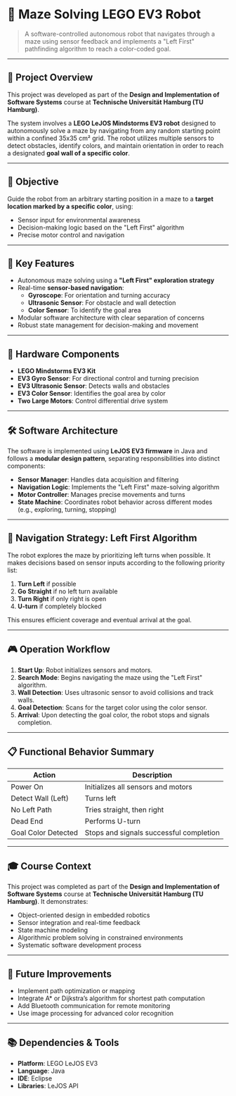 # 🧩 Maze Solving LEGO EV3 Robot

> A software-controlled autonomous robot that navigates through a maze using sensor feedback and implements a "Left First" pathfinding algorithm to reach a color-coded goal.

---

## 📌 Project Overview

This project was developed as part of the **Design and Implementation of Software Systems** course at **Technische Universität Hamburg (TU Hamburg)**.

The system involves a **LEGO LeJOS Mindstorms EV3 robot** designed to autonomously solve a maze by navigating from any random starting point within a confined 35x35 cm² grid. The robot utilizes multiple sensors to detect obstacles, identify colors, and maintain orientation in order to reach a designated **goal wall of a specific color**.

---

## 🎯 Objective

Guide the robot from an arbitrary starting position in a maze to a **target location marked by a specific color**, using:
- Sensor input for environmental awareness
- Decision-making logic based on the "Left First" algorithm
- Precise motor control and navigation

---

## 🔧 Key Features

- Autonomous maze solving using a **"Left First" exploration strategy**
- Real-time **sensor-based navigation**:
  - **Gyroscope**: For orientation and turning accuracy
  - **Ultrasonic Sensor**: For obstacle and wall detection
  - **Color Sensor**: To identify the goal area
- Modular software architecture with clear separation of concerns
- Robust state management for decision-making and movement

---

## 🤖 Hardware Components

- **LEGO Mindstorms EV3 Kit**
- **EV3 Gyro Sensor**: For directional control and turning precision
- **EV3 Ultrasonic Sensor**: Detects walls and obstacles
- **EV3 Color Sensor**: Identifies the goal area by color
- **Two Large Motors**: Control differential drive system

---

## 🛠️ Software Architecture

The software is implemented using **LeJOS EV3 firmware** in Java and follows a **modular design pattern**, separating responsibilities into distinct components:

- **Sensor Manager**: Handles data acquisition and filtering
- **Navigation Logic**: Implements the "Left First" maze-solving algorithm
- **Motor Controller**: Manages precise movements and turns
- **State Machine**: Coordinates robot behavior across different modes (e.g., exploring, turning, stopping)

---

## 🧭 Navigation Strategy: Left First Algorithm

The robot explores the maze by prioritizing left turns when possible. It makes decisions based on sensor inputs according to the following priority list:

1. **Turn Left** if possible
2. **Go Straight** if no left turn available
3. **Turn Right** if only right is open
4. **U-turn** if completely blocked

This ensures efficient coverage and eventual arrival at the goal.

---

## 🎮 Operation Workflow

1. **Start Up**: Robot initializes sensors and motors.
2. **Search Mode**: Begins navigating the maze using the "Left First" algorithm.
3. **Wall Detection**: Uses ultrasonic sensor to avoid collisions and track walls.
4. **Goal Detection**: Scans for the target color using the color sensor.
5. **Arrival**: Upon detecting the goal color, the robot stops and signals completion.

---

## 📋 Functional Behavior Summary

| Action               | Description                                                                 |
|----------------------|-----------------------------------------------------------------------------|
| Power On             | Initializes all sensors and motors                                         |
| Detect Wall (Left)   | Turns left                                                                  |
| No Left Path         | Tries straight, then right                                                  |
| Dead End             | Performs U-turn                                                             |
| Goal Color Detected  | Stops and signals successful completion                                    |

---

## 🎓 Course Context

This project was completed as part of the **Design and Implementation of Software Systems** course at **Technische Universität Hamburg (TU Hamburg)**. It demonstrates:
- Object-oriented design in embedded robotics
- Sensor integration and real-time feedback
- State machine modeling
- Algorithmic problem solving in constrained environments
- Systematic software development process

---

## 🧪 Future Improvements

- Implement path optimization or mapping
- Integrate A* or Dijkstra’s algorithm for shortest path computation
- Add Bluetooth communication for remote monitoring
- Use image processing for advanced color recognition

---

## 📚 Dependencies & Tools

- **Platform**: LEGO LeJOS EV3
- **Language**: Java
- **IDE**: Eclipse 
- **Libraries**: LeJOS API
